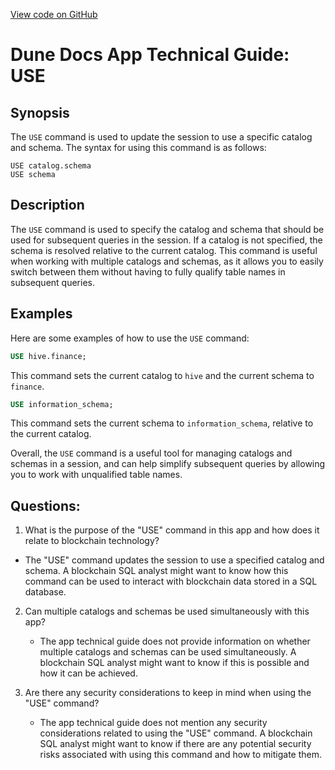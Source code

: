 [View code on GitHub](https://dune.com/docs/query/DuneSQL-reference/SQL-statement-syntax/use.md)

# Dune Docs App Technical Guide: USE

## Synopsis

The `USE` command is used to update the session to use a specific catalog and schema. The syntax for using this command is as follows:

``` text
USE catalog.schema
USE schema
```

## Description

The `USE` command is used to specify the catalog and schema that should be used for subsequent queries in the session. If a catalog is not specified, the schema is resolved relative to the current catalog. This command is useful when working with multiple catalogs and schemas, as it allows you to easily switch between them without having to fully qualify table names in subsequent queries.

## Examples

Here are some examples of how to use the `USE` command:

``` sql
USE hive.finance;
```

This command sets the current catalog to `hive` and the current schema to `finance`.

``` sql
USE information_schema;
```

This command sets the current schema to `information_schema`, relative to the current catalog.

Overall, the `USE` command is a useful tool for managing catalogs and schemas in a session, and can help simplify subsequent queries by allowing you to work with unqualified table names.
## Questions: 
 1. What is the purpose of the "USE" command in this app and how does it relate to blockchain technology?
   - The "USE" command updates the session to use a specified catalog and schema. A blockchain SQL analyst might want to know how this command can be used to interact with blockchain data stored in a SQL database.

2. Can multiple catalogs and schemas be used simultaneously with this app?
   - The app technical guide does not provide information on whether multiple catalogs and schemas can be used simultaneously. A blockchain SQL analyst might want to know if this is possible and how it can be achieved.

3. Are there any security considerations to keep in mind when using the "USE" command?
   - The app technical guide does not mention any security considerations related to using the "USE" command. A blockchain SQL analyst might want to know if there are any potential security risks associated with using this command and how to mitigate them.
